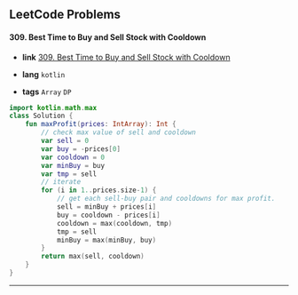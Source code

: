 ## LeetCode Problems



#### 309. Best Time to Buy and Sell Stock with Cooldown

- **link**  [309. Best Time to Buy and Sell Stock with Cooldown](https://leetcode.com/problems/best-time-to-buy-and-sell-stock-with-cooldown/description/)

- **lang**  `kotlin` 
- **tags**  `Array` `DP`

```kotlin
import kotlin.math.max
class Solution {
    fun maxProfit(prices: IntArray): Int {
        // check max value of sell and cooldown
        var sell = 0
        var buy = -prices[0]
        var cooldown = 0
        var minBuy = buy
        var tmp = sell
        // iterate
        for (i in 1..prices.size-1) {
            // get each sell-buy pair and cooldowns for max profit.
            sell = minBuy + prices[i]
            buy = cooldown - prices[i]
            cooldown = max(cooldown, tmp)
            tmp = sell
            minBuy = max(minBuy, buy)
        }
        return max(sell, cooldown)
    }
}
```

---

